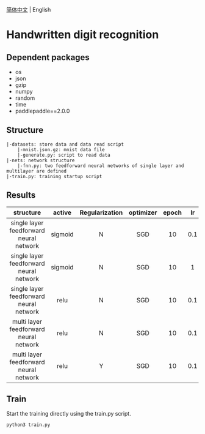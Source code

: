[简体中文](README.md) | English

# Handwritten digit recognition

## Dependent packages
* os
* json
* gzip
* numpy
* random
* time
* paddlepaddle==2.0.0

## Structure
```
|-datasets: store data and data read script
    |-mnist.json.gz: mnist data file
    |-generate.py: script to read data
|-nets: network structure
    |-fnn.py: two feedforward neural networks of single layer and multilayer are defined
|-train.py: training startup script
```

## Results
|structure  |active   |Regularization     |optimizer|epoch  |lr    |bs    |acc   |
|:--:       |:--:     |:--:     |:--:     |:--:   |:--:  |:--:  |:--:  |
|single layer feedforward neural network     |sigmoid  | N       |SGD      |10     |0.1   |32    |85.03%|
|single layer feedforward neural network     |sigmoid  | N       |SGD      |10     |1     |32    |95.87%|
|single layer feedforward neural network     |relu     | N       |SGD      |10     |0.1   |32    |96.18%|
|multi layer feedforward neural network     |relu     | N       |SGD      |10     |0.1   |32    |97.10%|
|multi layer feedforward neural network      |relu     | Y       |SGD      |10     |0.1   |32    |97.18%|


## Train
Start the training directly using the train.py script.
```
python3 train.py
```
